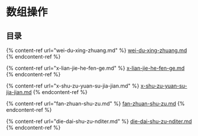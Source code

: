 # 数组操作

## 目录

{% content-ref url="wei-du-xing-zhuang.md" %}
[wei-du-xing-zhuang.md](wei-du-xing-zhuang.md)
{% endcontent-ref %}

{% content-ref url="x-lian-jie-he-fen-ge.md" %}
[x-lian-jie-he-fen-ge.md](x-lian-jie-he-fen-ge.md)
{% endcontent-ref %}

{% content-ref url="x-shu-zu-yuan-su-jia-jian.md" %}
[x-shu-zu-yuan-su-jia-jian.md](x-shu-zu-yuan-su-jia-jian.md)
{% endcontent-ref %}

{% content-ref url="fan-zhuan-shu-zu.md" %}
[fan-zhuan-shu-zu.md](fan-zhuan-shu-zu.md)
{% endcontent-ref %}

{% content-ref url="die-dai-shu-zu-nditer.md" %}
[die-dai-shu-zu-nditer.md](die-dai-shu-zu-nditer.md)
{% endcontent-ref %}
